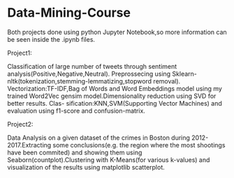 # Data-Mining-Course

Both projects done using python Jupyter Notebook,so more information can be seen inside the .ipynb files.

Project1:

Classification of large number of tweets through sentiment analysis(Positive,Negative,Neutral).
Preprossecing using Sklearn-nltk(tokenization,stemming-lemmatizing,stopword removal).
Vectorization:TF-IDF,Bag of Words and Word Embeddings model using my trained
Word2Vec gensim model.Dimensionality reduction using SVD for better results. Clas-
sification:KNN,SVM(Supporting Vector Machines) and evaluation using f1-score and
confusion-matrix.

Project2:

Data Analysis on a given dataset of the crimes in Boston during 2012-2017.Extracting
some conclusions(e.g. the region where the most shootings have been commited) and
showing them using Seaborn(countplot).Clustering with K-Means(for various k-values)
and visualization of the results using matplotlib scatterplot.
